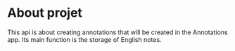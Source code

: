 # About projet

This api is about creating annotations that will be created in the Annotations app.
Its main function is the storage of English notes.